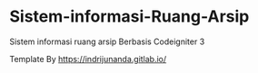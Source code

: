 # Sistem-informasi-Ruang-Arsip
Sistem informasi ruang arsip Berbasis Codeigniter 3

Template By https://indrijunanda.gitlab.io/
